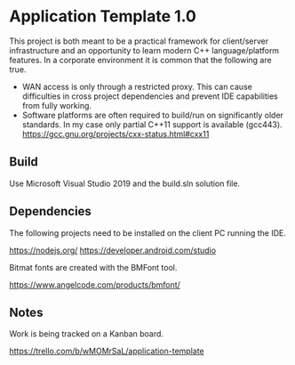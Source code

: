 # Application Template 1.0

This project is both meant to be a practical framework for client/server infrastructure and an opportunity to learn modern C++ language/platform features.  In a corporate environment it is common that the following are true.

  * WAN access is only through a restricted proxy.  This can cause difficulties in cross project dependencies and prevent IDE capabilities from fully working.
  * Software platforms are often required to build/run on significantly older standards.  In my case only partial C++11 support is available (gcc443).
    https://gcc.gnu.org/projects/cxx-status.html#cxx11

## Build

Use Microsoft Visual Studio 2019 and the build.sln solution file.

## Dependencies

The following projects need to be installed on the client PC running the IDE.

  https://nodejs.org/
  https://developer.android.com/studio

Bitmat fonts are created with the BMFont tool.

  https://www.angelcode.com/products/bmfont/

## Notes

Work is being tracked on a Kanban board.

  https://trello.com/b/wMOMrSaL/application-template


